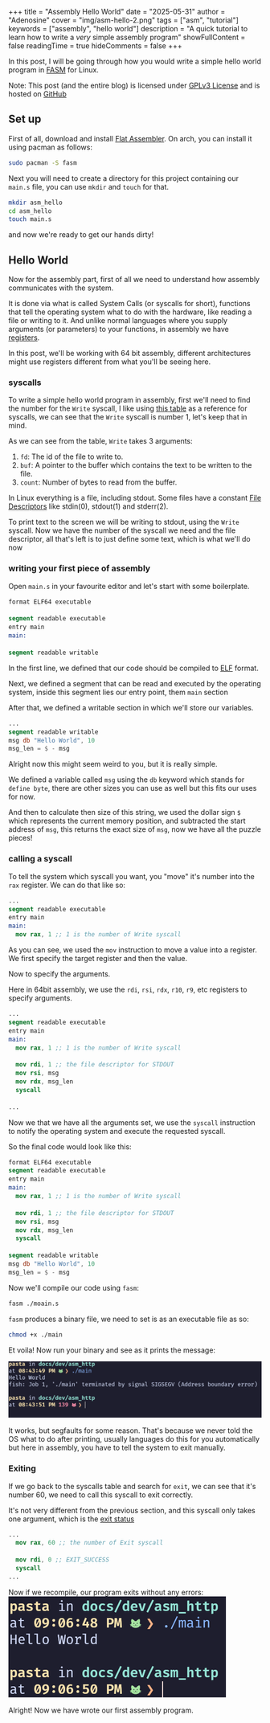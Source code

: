 +++
title = "Assembly Hello World"
date = "2025-05-31"
author = "Adenosine"
cover = "img/asm-hello-2.png"
tags = ["asm", "tutorial"]
keywords = ["assembly", "hello world"]
description = "A quick tutorial to learn how to write a *very* simple assembly program"
showFullContent = false
readingTime = true
hideComments = false
+++

In this post, I will be going through how you would write a simple hello
world program in [FASM](https://flatassembler.net/) for Linux.

Note: This post (and the entire blog) is licensed under [GPLv3 License](https://www.gnu.org/licenses/gpl-3.0.en.html)
and is hosted on [GitHub](https://github.com/doomed-neko/doomed-neko.github.io)

## Set up

First of all, download and install [Flat Assembler](https://flatassembler.net/).
On arch, you can install it using pacman as follows:

```bash
sudo pacman -S fasm
```

Next you will need to create a directory for this project containing our `main.s`
file, you can use `mkdir` and `touch` for that.

```bash
mkdir asm_hello
cd asm_hello
touch main.s
```

and now we're ready to get our hands dirty!

## Hello World

Now for the assembly part, first of all we need to understand how assembly
communicates with the system.

It is done via what is called System Calls (or syscalls for short), functions
that tell the operating system what to do with the hardware, like reading a file
or writing to it. And unlike normal languages where you supply arguments (or parameters)
to your functions, in assembly we have [registers](https://en.wikipedia.org/wiki/Processor_register).

In this post, we'll be working with 64 bit assembly, different architectures
might use registers different from what you'll be seeing here.

### syscalls

To write a simple hello world program in assembly, first we'll need
to find the number for the `Write` syscall, I like using
[this table](https://chromium.googlesource.com/chromiumos/docs/+/master/constants/syscalls.md#tables)
as a reference for syscalls, we can see that the `Write` syscall is number 1,
let's keep that in mind.

As we can see from the table, `Write` takes 3 arguments:

1. `fd`: The id of the file to write to.
2. `buf`: A pointer to the buffer which contains the text to be written to the file.
3. `count`: Number of bytes to read from the buffer.

In Linux everything is a file, including stdout. Some files have a constant
[File Descriptors](https://en.wikipedia.org/wiki/File_descriptor)
like stdin(0), stdout(1) and stderr(2).

To print text to the screen we will be writing to stdout, using the `Write` syscall.
Now we have the number of the syscall we need and the file descriptor,
all that's left is to just define some text, which is what we'll do now

### writing your first piece of assembly

Open `main.s` in your favourite editor and let's start with some boilerplate.

```nasm
format ELF64 executable

segment readable executable
entry main
main:

segment readable writable

```

In the first line, we defined that our code should be compiled to
[ELF](https://en.wikipedia.org/wiki/Executable_and_Linkable_Format) format.

Next, we defined a segment that can be read and executed by the operating system,
inside this segment lies our entry point, them `main` section

After that, we defined a writable section in which we'll store our variables.

```nasm
...
segment readable writable
msg db "Hello World", 10
msg_len = $ - msg
```

Alright now this might seem weird to you, but it is really simple.

We defined a variable called `msg` using the `db` keyword which stands for
`define byte`, there are other sizes you can use as well but this fits our uses
for now.

And then to calculate then size of this string, we used the dollar sign `$` which
represents the current memory position, and subtracted the start address of `msg`,
this returns the exact size of `msg`, now we have all the puzzle pieces!

### calling a syscall

To tell the system which syscall you want, you "move" it's number into the
`rax` register.
We can do that like so:

```nasm
...
segment readable executable
entry main
main:
  mov rax, 1 ;; 1 is the number of Write syscall
```

As you can see, we used the `mov` instruction to move a value into a register.
We first specify the target register and then the value.

Now to specify the arguments.

Here in 64bit assembly, we use the `rdi`, `rsi`, `rdx`, `r10`, `r9`, etc
registers to specify arguments.

```nasm
...
segment readable executable
entry main
main:
  mov rax, 1 ;; 1 is the number of Write syscall

  mov rdi, 1 ;; the file descriptor for STDOUT
  mov rsi, msg
  mov rdx, msg_len
  syscall

...
```

Now we that we have all the arguments set, we use the `syscall` instruction
to notify the operating system and execute the requested syscall.

So the final code would look like this:

```nasm
format ELF64 executable
segment readable executable
entry main
main:
  mov rax, 1 ;; 1 is the number of Write syscall

  mov rdi, 1 ;; the file descriptor for STDOUT
  mov rsi, msg
  mov rdx, msg_len
  syscall

segment readable writable
msg db "Hello World", 10
msg_len = $ - msg
```

Now we'll compile our code using `fasm`:

```bash
fasm ./moain.s
```

`fasm` produces a binary file, we need to set is as an executable file as so:

```bash
chmod +x ./main
```

Et voila! Now run your binary and see as it prints the message:

![Image file showing the binary printing hello world and SEGFAULT'ing](/img/asm-hello-1.png)

It works, but segfaults for some reason. That's because we never told
the OS what to do after printing, usually languages do this for you automatically
but here in assembly, you have to tell the system to exit manually.

### Exiting

If we go back to the syscalls table and search for `exit`, we can see that it's
number 60, we need to call this syscall to exit correctly.

It's not very different from the previous section, and this syscall only
takes one argument, which is the [exit status](https://en.wikipedia.org/wiki/Exit_status)

```nasm
...
  mov rax, 60 ;; the number of Exit syscall

  mov rdi, 0 ;; EXIT_SUCCESS
  syscall
...
```

Now if we recompile, our program exits without any errors:
![Hello world program exiting successfully](/img/asm-hello-2.png)

Alright! Now we have wrote our first assembly program.
